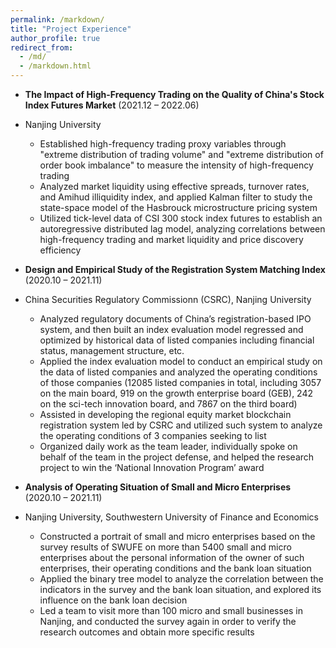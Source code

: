 ```yaml
---
permalink: /markdown/
title: "Project Experience"
author_profile: true
redirect_from: 
  - /md/
  - /markdown.html
---
```


* **The Impact of High-Frequency Trading on the Quality of China's Stock Index Futures Market** (2021.12 – 2022.06)
* Nanjing University
  * Established high-frequency trading proxy variables through "extreme distribution of trading volume" and "extreme distribution of order book imbalance" to measure the intensity of high-frequency trading
  * Analyzed market liquidity using effective spreads, turnover rates, and Amihud illiquidity index, and applied Kalman filter to study the state-space model of the Hasbrouck microstructure pricing system
  * Utilized tick-level data of CSI 300 stock index futures to establish an autoregressive distributed lag model, analyzing correlations between high-frequency trading and market liquidity and price discovery efficiency

* **Design and Empirical Study of the Registration System Matching Index** (2020.10 – 2021.11)
* China Securities Regulatory Commissionn (CSRC), Nanjing University
  * Analyzed regulatory documents of China’s registration-based IPO system, and then built an index evaluation model regressed and optimized by historical data of listed companies including financial status, management structure, etc. 
  * Applied the index evaluation model to conduct an empirical study on the data of listed companies and analyzed the operating conditions of those companies (12085 listed companies in total, including 3057 on the main board, 919 on the growth enterprise board (GEB), 242 on the sci-tech innovation board, and 7867 on the third board)
  * Assisted in developing the regional equity market blockchain registration system led by CSRC and utilized such system to analyze the operating conditions of 3 companies seeking to list
  * Organized daily work as the team leader, individually spoke on behalf of the team in the project defense, and helped the research project to win the ‘National Innovation Program’ award

* **Analysis of Operating Situation of Small and Micro Enterprises** (2020.10 – 2021.11)
* Nanjing University, Southwestern University of Finance and Economics
  * Constructed a portrait of small and micro enterprises based on the survey results of SWUFE on more than 5400 small and micro enterprises about the personal information of the owner of such enterprises, their operating conditions and the bank loan situation
  * Applied the binary tree model to analyze the correlation between the indicators in the survey and the bank loan situation, and explored its influence on the bank loan decision
  * Led a team to visit more than 100 micro and small businesses in Nanjing, and conducted the survey again in order to verify the research outcomes and obtain more specific results 


